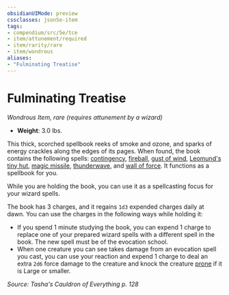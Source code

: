 ```yaml
---
obsidianUIMode: preview
cssclasses: json5e-item
tags:
- compendium/src/5e/tce
- item/attunement/required
- item/rarity/rare
- item/wondrous
aliases: 
- "Fulminating Treatise"
---
```

# Fulminating Treatise
*Wondrous Item, rare (requires attunement by a wizard)*  

- **Weight**: 3.0 lbs.

This thick, scorched spellbook reeks of smoke and ozone, and sparks of energy crackles along the edges of its pages. When found, the book contains the following spells: [contingency](/compendium/spells/contingency.md), [fireball](/compendium/spells/fireball.md), [gust of wind](/compendium/spells/gust-of-wind.md), [Leomund's tiny hut](/compendium/spells/leomunds-tiny-hut.md), [magic missile](/compendium/spells/magic-missile.md), [thunderwave](/compendium/spells/thunderwave.md), and [wall of force](/compendium/spells/wall-of-force.md). It functions as a spellbook for you.

While you are holding the book, you can use it as a spellcasting focus for your wizard spells.

The book has 3 charges, and it regains `1d3` expended charges daily at dawn. You can use the charges in the following ways while holding it:

- If you spend 1 minute studying the book, you can expend 1 charge to replace one of your prepared wizard spells with a different spell in the book. The new spell must be of the evocation school.  
- When one creature you can see takes damage from an evocation spell you cast, you can use your reaction and expend 1 charge to deal an extra `2d6` force damage to the creature and knock the creature [prone](/compendium/rules/conditions.md#prone) if it is Large or smaller.  

*Source: Tasha's Cauldron of Everything p. 128*